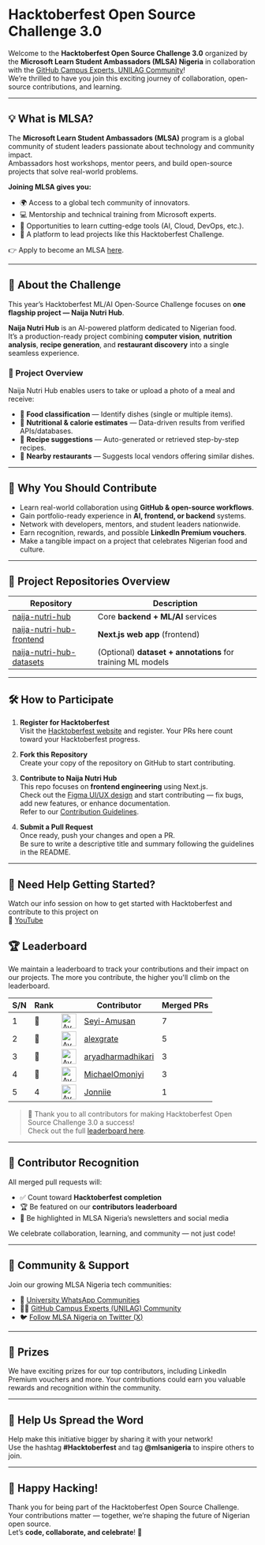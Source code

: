 
# **Hacktoberfest Open Source Challenge 3.0**

Welcome to the **Hacktoberfest Open Source Challenge 3.0** organized by the **Microsoft Learn Student Ambassadors (MLSA) Nigeria** in collaboration with the [GitHub Campus Experts, UNILAG Community](https://chat.whatsapp.com/IgY7V6RXFcwFkhLlnvOGKq)!  
We’re thrilled to have you join this exciting journey of collaboration, open-source contributions, and learning.

---

## 💡 **What is MLSA?**

The **Microsoft Learn Student Ambassadors (MLSA)** program is a global community of student leaders passionate about technology and community impact.  
Ambassadors host workshops, mentor peers, and build open-source projects that solve real-world problems.

**Joining MLSA gives you:**
- 🌍 Access to a global tech community of innovators.
- 💻 Mentorship and technical training from Microsoft experts.
- 🧠 Opportunities to learn cutting-edge tools (AI, Cloud, DevOps, etc.).
- 🚀 A platform to lead projects like this Hacktoberfest Challenge.

👉 Apply to become an MLSA [here](https://studentambassadors.microsoft.com/).

---

## 🚀 **About the Challenge**

This year’s Hacktoberfest ML/AI Open-Source Challenge focuses on **one flagship project — Naija Nutri Hub**.

**Naija Nutri Hub** is an AI-powered platform dedicated to Nigerian food.  
It’s a production-ready project combining **computer vision**, **nutrition analysis**, **recipe generation**, and **restaurant discovery** into a single seamless experience.

### 🧩 Project Overview

Naija Nutri Hub enables users to take or upload a photo of a meal and receive:

- 🍲 **Food classification** — Identify dishes (single or multiple items).
- 🧮 **Nutritional & calorie estimates** — Data-driven results from verified APIs/databases.
- 📖 **Recipe suggestions** — Auto-generated or retrieved step-by-step recipes.
- 📍 **Nearby restaurants** — Suggests local vendors offering similar dishes.

---

## 🤝 **Why You Should Contribute**

- Learn real-world collaboration using **GitHub & open-source workflows**.
- Gain portfolio-ready experience in **AI, frontend, or backend** systems.
- Network with developers, mentors, and student leaders nationwide.
- Earn recognition, rewards, and possible **LinkedIn Premium vouchers**.
- Make a tangible impact on a project that celebrates Nigerian food and culture.

---

## 🧩 **Project Repositories Overview**

| Repository | Description |
|-------------|-------------|
| [naija-nutri-hub](https://github.com/mlsanigeria/naija-nutri-hub) | Core **backend + ML/AI** services |
| [naija-nutri-hub-frontend](https://github.com/mlsanigeria/naija-nutri-hub-frontend) | **Next.js web app** (frontend) |
| [naija-nutri-hub-datasets](#) | (Optional) **dataset + annotations** for training ML models |

---

## 🛠️ **How to Participate**

1. **Register for Hacktoberfest**  
   Visit the [Hacktoberfest website](https://hacktoberfest.com/) and register. Your PRs here count toward your Hacktoberfest progress.

2. **Fork this Repository**  
   Create your copy of the repository on GitHub to start contributing.

3. **Contribute to Naija Nutri Hub**  
   This repo focuses on **frontend engineering** using Next.js.  
   Check out the [Figma UI/UX design](https://www.figma.com/design/JD4yFts6kF1mLQzictb2F4/hactober-fest?node-id=0-1) and start contributing — fix bugs, add new features, or enhance documentation.  
   Refer to our [Contribution Guidelines](CONTRIBUTING.md).

4. **Submit a Pull Request**  
   Once ready, push your changes and open a PR.  
   Be sure to write a descriptive title and summary following the guidelines in the README.

---

## 🤔 **Need Help Getting Started?**

Watch our info session on how to get started with Hacktoberfest and contribute to this project on  
🎥 [YouTube](https://youtu.be/pC_5E3AcrZc)


## **🏆 Leaderboard**

We maintain a leaderboard to track your contributions and their impact on our projects. The more you contribute, the higher you'll climb on the leaderboard.

<!-- Section Start -->

| S/N | Rank || Contributor | Merged PRs |
|--| ---- | -- |----------- | ---------- |
| 1 | 🥇 | <img src='https://avatars.githubusercontent.com/u/131811805?v=4' alt='Avatar' width='30' height='30'> | [Seyi-Amusan](https://github.com/Seyi-Amusan) | 7 |
| 2 | 🥈 | <img src='https://avatars.githubusercontent.com/u/116392457?v=4' alt='Avatar' width='30' height='30'> | [alexgrate](https://github.com/alexgrate) | 5 |
| 3 | 🥉 | <img src='https://avatars.githubusercontent.com/u/193773700?v=4' alt='Avatar' width='30' height='30'> | [aryadharmadhikari](https://github.com/aryadharmadhikari) | 3 |
| 4 | 🥉 | <img src='https://avatars.githubusercontent.com/u/101010436?v=4' alt='Avatar' width='30' height='30'> | [MichaelOmoniyi](https://github.com/MichaelOmoniyi) | 3 |
| 5 | 4 | <img src='https://avatars.githubusercontent.com/u/73708569?v=4' alt='Avatar' width='30' height='30'> | [Jonniie](https://github.com/Jonniie) | 1 |

<!-- Section End -->

> 🎉 Thank you to all contributors for making Hacktoberfest Open Source Challenge 3.0 a success!  
> Check out the full [leaderboard here](LEADERBOARD.md).

---

## 🌟 **Contributor Recognition**

All merged pull requests will:
- ✅ Count toward **Hacktoberfest completion**
- 🏆 Be featured on our **contributors leaderboard**
- 💬 Be highlighted in MLSA Nigeria’s newsletters and social media

We celebrate collaboration, learning, and community — not just code!

---

## 💬 **Community & Support**

Join our growing MLSA Nigeria tech communities:

- 📱 [University WhatsApp Communities](WHATSAPP_COMMUNITIES.md)
- 🧑‍💻 [GitHub Campus Experts (UNILAG) Community](https://chat.whatsapp.com/IgY7V6RXFcwFkhLlnvOGKq)
- 🐦 [Follow MLSA Nigeria on Twitter (X)](https://twitter.com/mlsanigeria)

---

## **🥇 Prizes**

We have exciting prizes for our top contributors, including LinkedIn Premium vouchers and more. Your contributions could earn you valuable rewards and recognition within the community.

---

## 📣 **Help Us Spread the Word**

Help make this initiative bigger by sharing it with your network!  
Use the hashtag **#Hacktoberfest** and tag **@mlsanigeria** to inspire others to join.

---

## 🎉 **Happy Hacking!**

Thank you for being part of the Hacktoberfest Open Source Challenge.  
Your contributions matter — together, we’re shaping the future of Nigerian open source.  
Let’s **code, collaborate, and celebrate**! 🚀
